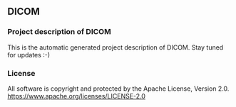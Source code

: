 ## DICOM
### Project description of DICOM
This is the automatic generated project description of DICOM. Stay tuned for updates :-)
### License
All software is copyright and protected by the Apache License, Version 2.0.
https://www.apache.org/licenses/LICENSE-2.0